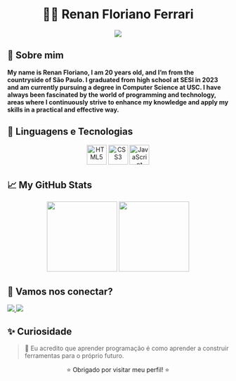 <h1 align="center">👨‍💻 Renan Floriano Ferrari</h1>

<p align="center">
  <img src="https://readme-typing-svg.herokuapp.com?font=Fira+Code&size=24&duration=2500&pause=1000&color=00BFFF&center=true&vCenter=true&width=600&height=50&lines=Desenvolvedor+Front-End+em+evolução.;Estudante+de+Ciência+da+Computação.;Apaixonado+por+tecnologia.;Criando+o+futuro+com+código."/>
</p>



## 👤 Sobre mim

**My name is Renan Floriano, I am 20 years old, and I’m from the countryside of São Paulo. I graduated from high school at SESI in 2023 and am currently pursuing a degree in Computer Science at USC. I have always been fascinated by the world of programming and technology, areas where I continuously strive to enhance my knowledge and apply my skills in a practical and effective way.**


## 🤖 Linguagens e Tecnologias

<p align="center">
  <img src="https://cdn.jsdelivr.net/gh/devicons/devicon/icons/html5/html5-original.svg" width="45px" title="HTML5"/>
  <img src="https://cdn.jsdelivr.net/gh/devicons/devicon/icons/css3/css3-original.svg" width="45px" title="CSS3"/>
  <img src="https://cdn.jsdelivr.net/gh/devicons/devicon/icons/javascript/javascript-original.svg" width="45px" title="JavaScript"/>
</p>



## 📈 My GitHub Stats

<div align="center">
  <img height="160em" src="https://github-readme-stats.vercel.app/api?username=Rferrarii&show_icons=true&theme=tokyonight&include_all_commits=true&count_private=true"/>
  <img height="160em" src="https://github-readme-stats.vercel.app/api/top-langs/?username=Rferrarii&layout=compact&theme=tokyonight"/>
</div>



## 🔗 Vamos nos conectar?

<p align="left">
  <a href="https://www.linkedin.com/in/renan-floriano-08963428b/" target="_blank">
    <img src="https://img.shields.io/badge/-LinkedIn-0A66C2?style=for-the-badge&logo=linkedin&logoColor=white" />
  </a>
  
  <a href="mailto:renanferrari75@gmail.com.br">
    <img src="https://img.shields.io/badge/-Email-D14836?style=for-the-badge&logo=gmail&logoColor=white" />
  </a>
</p>



## ✨ Curiosidade

> 📘 Eu acredito que aprender programação é como aprender a construir ferramentas para o próprio futuro.



<p align="center">⭐ Obrigado por visitar meu perfil! ⭐</p>
